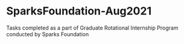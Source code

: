 # SparksFoundation-Aug2021
Tasks completed as a part of Graduate Rotational Internship Program conducted by Sparks Foundation

